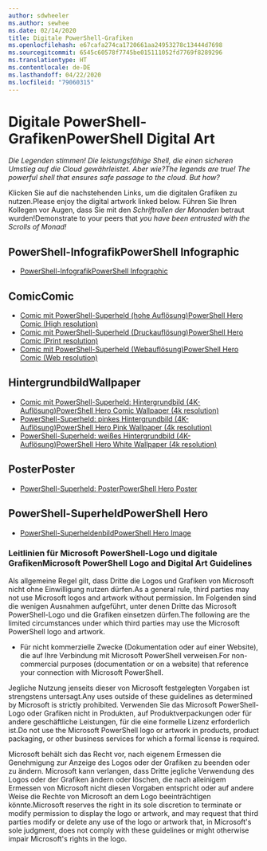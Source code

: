 ```yaml
---
author: sdwheeler
ms.author: sewhee
ms.date: 02/14/2020
title: Digitale PowerShell-Grafiken
ms.openlocfilehash: e67cafa274ca1720661aa24953278c13444d7698
ms.sourcegitcommit: 6545c60578f7745be015111052fd7769f8289296
ms.translationtype: HT
ms.contentlocale: de-DE
ms.lasthandoff: 04/22/2020
ms.locfileid: "79060315"
---
```

# <a name="powershell-digital-art"></a><span data-ttu-id="28c9a-102">Digitale PowerShell-Grafiken</span><span class="sxs-lookup"><span data-stu-id="28c9a-102">PowerShell Digital Art</span></span>

<span data-ttu-id="28c9a-103">*Die Legenden stimmen! Die leistungsfähige Shell, die einen sicheren Umstieg auf die Cloud gewährleistet. Aber wie?*</span><span class="sxs-lookup"><span data-stu-id="28c9a-103">*The legends are true! The powerful shell that ensures safe passage to the cloud. But how?*</span></span>

<span data-ttu-id="28c9a-104">Klicken Sie auf die nachstehenden Links, um die digitalen Grafiken zu nutzen.</span><span class="sxs-lookup"><span data-stu-id="28c9a-104">Please enjoy the digital artwork linked below.</span></span> <span data-ttu-id="28c9a-105">Führen Sie Ihren Kollegen vor Augen, dass Sie mit den *Schriftrollen der Monaden*  betraut wurden!</span><span class="sxs-lookup"><span data-stu-id="28c9a-105">Demonstrate to your peers that *you have been entrusted with the Scrolls of Monad!*</span></span>

## <a name="powershell-infographic"></a><span data-ttu-id="28c9a-106">PowerShell-Infografik</span><span class="sxs-lookup"><span data-stu-id="28c9a-106">PowerShell Infographic</span></span>

- [<span data-ttu-id="28c9a-107">PowerShell-Infografik</span><span class="sxs-lookup"><span data-stu-id="28c9a-107">PowerShell Infographic</span></span>](https://github.com/MicrosoftDocs/PowerShell-Docs/blob/staging/assets/PowerShell_7_Infographic.pdf)

## <a name="comic"></a><span data-ttu-id="28c9a-108">Comic</span><span class="sxs-lookup"><span data-stu-id="28c9a-108">Comic</span></span>

- [<span data-ttu-id="28c9a-109">Comic mit PowerShell-Superheld (hohe Auflösung)</span><span class="sxs-lookup"><span data-stu-id="28c9a-109">PowerShell Hero Comic (High resolution)</span></span>](https://aka.ms/powershellherocomic_highres)
- [<span data-ttu-id="28c9a-110">Comic mit PowerShell-Superheld (Druckauflösung)</span><span class="sxs-lookup"><span data-stu-id="28c9a-110">PowerShell Hero Comic (Print resolution)</span></span>](https://aka.ms/powershellherocomic_print)
- [<span data-ttu-id="28c9a-111">Comic mit PowerShell-Superheld (Webauflösung)</span><span class="sxs-lookup"><span data-stu-id="28c9a-111">PowerShell Hero Comic (Web resolution)</span></span>](https://aka.ms/powershellherocomic_web)

## <a name="wallpaper"></a><span data-ttu-id="28c9a-112">Hintergrundbild</span><span class="sxs-lookup"><span data-stu-id="28c9a-112">Wallpaper</span></span>

- [<span data-ttu-id="28c9a-113">Comic mit PowerShell-Superheld: Hintergrundbild (4K-Auflösung)</span><span class="sxs-lookup"><span data-stu-id="28c9a-113">PowerShell Hero Comic Wallpaper (4k resolution)</span></span>](https://aka.ms/powershellherowallpaper)
- [<span data-ttu-id="28c9a-114">PowerShell-Superheld: pinkes Hintergrundbild (4K-Auflösung)</span><span class="sxs-lookup"><span data-stu-id="28c9a-114">PowerShell Hero Pink Wallpaper (4k resolution)</span></span>](https://aka.ms/powershellherowallpaper1)
- [<span data-ttu-id="28c9a-115">PowerShell-Superheld: weißes Hintergrundbild (4K-Auflösung)</span><span class="sxs-lookup"><span data-stu-id="28c9a-115">PowerShell Hero White Wallpaper (4k resolution)</span></span>](https://aka.ms/powershellherowallpaper2)

## <a name="poster"></a><span data-ttu-id="28c9a-116">Poster</span><span class="sxs-lookup"><span data-stu-id="28c9a-116">Poster</span></span>

- [<span data-ttu-id="28c9a-117">PowerShell-Superheld: Poster</span><span class="sxs-lookup"><span data-stu-id="28c9a-117">PowerShell Hero Poster</span></span>](https://aka.ms/powershellheroposter)

## <a name="powershell-hero"></a><span data-ttu-id="28c9a-118">PowerShell-Superheld</span><span class="sxs-lookup"><span data-stu-id="28c9a-118">PowerShell Hero</span></span>

- [<span data-ttu-id="28c9a-119">PowerShell-Superheldenbild</span><span class="sxs-lookup"><span data-stu-id="28c9a-119">PowerShell Hero Image</span></span>](https://aka.ms/powershellhero)

### <a name="microsoft-powershell-logo-and-digital-art-guidelines"></a><span data-ttu-id="28c9a-120">Leitlinien für Microsoft PowerShell-Logo und digitale Grafiken</span><span class="sxs-lookup"><span data-stu-id="28c9a-120">Microsoft PowerShell Logo and Digital Art Guidelines</span></span>

<span data-ttu-id="28c9a-121">Als allgemeine Regel gilt, dass Dritte die Logos und Grafiken von Microsoft nicht ohne Einwilligung nutzen dürfen.</span><span class="sxs-lookup"><span data-stu-id="28c9a-121">As a general rule, third parties may not use Microsoft logos and artwork without permission.</span></span> <span data-ttu-id="28c9a-122">Im Folgenden sind die wenigen Ausnahmen aufgeführt, unter denen Dritte das Microsoft PowerShell-Logo und die Grafiken einsetzen dürfen.</span><span class="sxs-lookup"><span data-stu-id="28c9a-122">The following are the limited circumstances under which third parties may use the Microsoft PowerShell logo and artwork.</span></span>

- <span data-ttu-id="28c9a-123">Für nicht kommerzielle Zwecke (Dokumentation oder auf einer Website), die auf Ihre Verbindung mit Microsoft PowerShell verweisen.</span><span class="sxs-lookup"><span data-stu-id="28c9a-123">For non-commercial purposes (documentation or on a website) that reference your connection with Microsoft PowerShell.</span></span>

<span data-ttu-id="28c9a-124">Jegliche Nutzung jenseits dieser von Microsoft festgelegten Vorgaben ist strengstens untersagt.</span><span class="sxs-lookup"><span data-stu-id="28c9a-124">Any uses outside of these guidelines as determined by Microsoft is strictly prohibited.</span></span> <span data-ttu-id="28c9a-125">Verwenden Sie das Microsoft PowerShell-Logo oder Grafiken nicht in Produkten, auf Produktverpackungen oder für andere geschäftliche Leistungen, für die eine formelle Lizenz erforderlich ist.</span><span class="sxs-lookup"><span data-stu-id="28c9a-125">Do not use the Microsoft PowerShell logo or artwork in products, product packaging, or other business services for which a formal license is required.</span></span>

<span data-ttu-id="28c9a-126">Microsoft behält sich das Recht vor, nach eigenem Ermessen die Genehmigung zur Anzeige des Logos oder der Grafiken zu beenden oder zu ändern. Microsoft kann verlangen, dass Dritte jegliche Verwendung des Logos oder der Grafiken ändern oder löschen, die nach alleinigem Ermessen von Microsoft nicht diesen Vorgaben entspricht oder auf andere Weise die Rechte von Microsoft an dem Logo beeinträchtigen könnte.</span><span class="sxs-lookup"><span data-stu-id="28c9a-126">Microsoft reserves the right in its sole discretion to terminate or modify permission to display the logo or artwork, and may request that third parties modify or delete any use of the logo or artwork that, in Microsoft's sole judgment, does not comply with these guidelines or might otherwise impair Microsoft's rights in the logo.</span></span>
